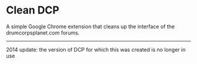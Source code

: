 # Clean DCP

A simple Google Chrome extension that cleans up the interface of the
drumcorpsplanet.com forums. 

---

2014 update: the version of DCP for which this was created is no longer in use
